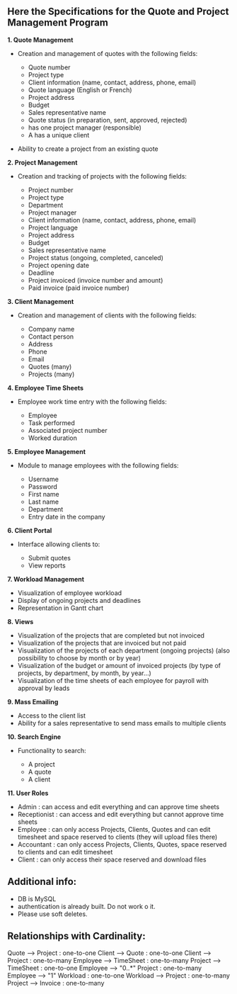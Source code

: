 ## Here the Specifications for the Quote and Project Management Program

**1\. Quote Management**

- Creation and management of quotes with the following fields:

    - Quote number
    - Project type
    - Client information (name, contact, address, phone, email)
    - Quote language (English or French)
    - Project address
    - Budget
    - Sales representative name
    - Quote status (in preparation, sent, approved, rejected)
    - has one project manager (responsible)
    - A has a unique client

- Ability to create a project from an existing quote

**2\. Project Management**

- Creation and tracking of projects with the following fields:

    - Project number
    - Project type
    - Department
    - Project manager
    - Client information (name, contact, address, phone, email)
    - Project language
    - Project address
    - Budget
    - Sales representative name
    - Project status (ongoing, completed, canceled)
    - Project opening date
    - Deadline
    - Project invoiced (invoice number and amount)
    - Paid invoice (paid invoice number)

**3\. Client Management**

- Creation and management of clients with the following fields:

    - Company name
    - Contact person
    - Address
    - Phone
    - Email
    - Quotes (many)
    - Projects (many)

**4\. Employee Time Sheets**

- Employee work time entry with the following fields:

    - Employee
    - Task performed
    - Associated project number
    - Worked duration

**5\. Employee Management**

- Module to manage employees with the following fields:

    - Username
    - Password
    - First name
    - Last name
    - Department
    - Entry date in the company

**6\. Client Portal**

- Interface allowing clients to:

    - Submit quotes
    - View reports

**7\. Workload Management**

- Visualization of employee workload
- Display of ongoing projects and deadlines
- Representation in Gantt chart

**8\. Views**

- Visualization of the projects that are completed but not invoiced
- Visualization of the projects that are invoiced but not paid
- Visualization of the projects of each department (ongoing projects) (also possibility to choose by month or by year)
- Visualization of the budget or amount of invoiced projects (by type of projects, by department, by month, by year…)
- Visualization of the time sheets of each employee for payroll with approval by leads

**9\. Mass Emailing**

- Access to the client list
- Ability for a sales representative to send mass emails to multiple clients

**10\. Search Engine**

- Functionality to search:

    - A project
    - A quote
    - A client

**11\. User Roles**

- Admin : can access and edit everything and can approve time sheets
- Receptionist : can access and edit everything but cannot approve time sheets
- Employee : can only access Projects, Clients, Quotes and can edit timesheet and space reserved to clients (they will upload files there)
- Accountant : can only access Projects, Clients, Quotes, space reserved to clients and can edit timesheet
- Client : can only access their space reserved and download files

## Additional info:

- DB is MySQL
- authentication is already built. Do not work o it.
- Please use soft deletes.

## Relationships with Cardinality:

Quote --> Project : one-to-one
Client --> Quote : one-to-one
Client --> Project : one-to-many
Employee --> TimeSheet : one-to-many
Project --> TimeSheet : one-to-one
Employee --> "0..\*" Project : one-to-many
Employee --> "1" Workload : one-to-one
Workload --> Project : one-to-many
Project --> Invoice : one-to-many
